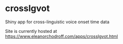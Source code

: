 # crosslgvot
Shiny app for cross-linguistic voice onset time data

Site is currently hosted at https://www.eleanorchodroff.com/apps/crosslgvot.html
